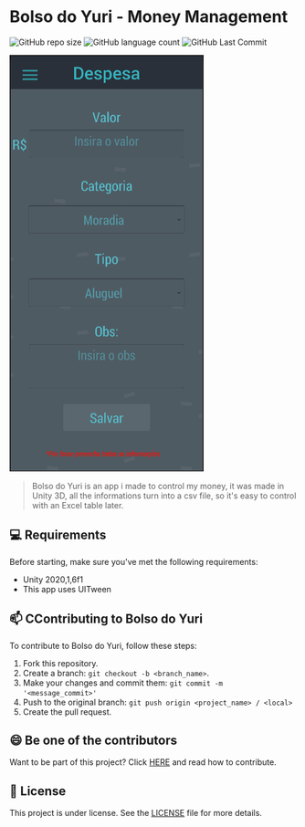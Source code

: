 

# Bolso do Yuri - Money Management 

<!---Esses são exemplos. Veja https://shields.io para outras pessoas ou para personalizar este conjunto de escudos. Você pode querer incluir dependências, status do projeto e informações de licença aqui--->



![GitHub repo size](https://img.shields.io/github/languages/code-size/yurifarion/Bolso-do-Yuri-Money-Management-Android-APP-Unity-3D?style=for-the-badge)
![GitHub language count](https://img.shields.io/github/languages/count/yurifarion/Bolso-do-Yuri-Money-Management-Android-APP-Unity-3D?style=for-the-badge)
![GitHub Last Commit](https://img.shields.io/github/last-commit/yurifarion/Bolso-do-Yuri-Money-Management-Android-APP-Unity-3D?style=for-the-badge)

<img src="sc_1_bolso.PNG" alt="Header image">

> Bolso do Yuri is an app i made to control my money, it was made in Unity 3D, all the informations turn into a csv file, so it's easy to control with an Excel table later.


## 💻 Requirements

Before starting, make sure you've met the following requirements:
* Unity 2020,1,6f1
* This app uses UITween

## 📫 CContributing to Bolso do Yuri

To contribute to Bolso do Yuri, follow these steps:

1. Fork this repository.
2. Create a branch: `git checkout -b <branch_name>`.
3. Make your changes and commit them: `git commit -m '<message_commit>'`
4. Push to the original branch: `git push origin <project_name> / <local>`
5. Create the pull request.



## 😄 Be one of the contributors<br>

Want to be part of this project? Click [HERE](CONTRIBUTING.md) and read how to contribute.

## 📝 License

This project is under license. See the [LICENSE](CC-BY-4.0) file for more details.

